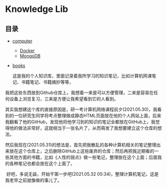 # Knowledge Lib

## 目录

- [computer](./computer)

  - [Docker](./computer/Docker)
  - [MongoDB](./computer/MongoDB)

- [books](./books)

  这是我的个人知识库，里面记录着我所学习的知识笔记，比如计算机网课笔记、书籍笔记、书籍摘抄等等，

​	我把这些东西放到Github仓库上，我想着一来是可以方便管理，二来是容易在任何设备上浏览复习，三来是方便让我希望看到它的人看到。

​	其实我想建这个库的直接原因是，研一考计算机网络课程前夕(2021.05.30)，我看到的一位研究生同学将考点整理做成静态HTML页面放在他的个人网站上面，后来我翻看了他的GitHub，发现他将他学习到的知识的笔记全都放在GitHub上，我觉得他的做法非常好，这就相当于一张名片了，从而萌发了我想要建立这个仓库的想法。

​	然后我现在(2021.05.31)的想法是，首先把我散乱的各种计算机相关的笔记整理出来放在这个仓库上，之后删除GitHub上这些废弃的仓库；然后再把我近期看的一些其他方面的书籍，比如《人性的弱点》做一些笔记，整理放在这个上面；后面我的各种笔记也都会放在这个上面了。

​	好吧，多说无益，开始干第一步吧(2021.05.32 05:34)，整理计算机笔记，这是我老早之前就像做的事儿了。

